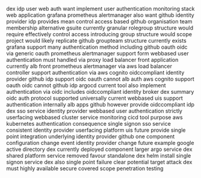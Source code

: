 dex idp user web auth want implement user authentication monitoring stack web application grafana prometheus alertmanager also want github identity provider idp provides mean control access based github organisation team membership alternative gsuite currently granular rolegroup structure would require effectively control access introducing group structure would scope project would likely replicate github groupteam structure currently exists grafana support many authentication method including github oauth oidc via generic oauth prometheus alertmanager support form webbased user authentication must handled via proxy load balancer front application currently alb front prometheus alertmanager via aws load balancer controller support authentication via aws cognito oidccompliant identity provider github idp support oidc oauth cannot alb auth aws cognito support oauth oidc cannot github idp argocd current tool also implement authentication via oidc includes oidccompliant identity broker dex summary oidc auth protocol supported universally current webbased uis support authentication internally alb apps github however provide oidccompliant idp dex sso service identity provider webbased user authentication strictly userfacing webbased cluster service monitoring cicd tool purpose aws kubernetes authentication consequence single signon sso service consistent identity provider userfacing platform uis future provide single point integration underlying identity provider github one component configuration change event identity provider change future example google active directory dex currently deployed component larger argo service dex shared platform service removed favour standalone dex helm install single signon service dex also single point failure clear potential target attack dex must highly available secure covered scope penetration testing